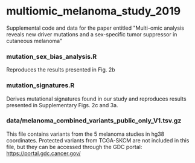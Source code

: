 # multiomic_melanoma_study_2019
Supplemental code and data for the paper entitled "Multi-omic analysis reveals new driver mutations and a sex-specific tumor suppressor in cutaneous melanoma"

### mutation_sex_bias_analysis.R
Reproduces the results presented in Fig. 2b

### mutation_signatures.R
Derives mutational signatures found in our study and reproduces results presented in Supplementary Figs. 2c and 3a.

### data/melanoma_combined_variants_public_only_V1.tsv.gz
This file contains variants from the 5 melanoma studies in hg38 coordinates. 
Protected variants from TCGA-SKCM are not included in this file, but they can be accessed through the GDC portal: https://portal.gdc.cancer.gov/
